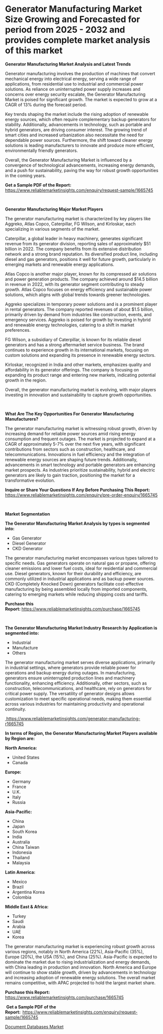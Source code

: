 <p><h1>Generator Manufacturing Market Size Growing and Forecasted for period from 2025 - 2032 and provides complete market analysis of this market</h1></p><p><strong>Generator Manufacturing Market Analysis and Latest Trends</strong></p>
<p><p>Generator manufacturing involves the production of machines that convert mechanical energy into electrical energy, serving a wide range of applications, from residential use to industrial and commercial power solutions. As reliance on uninterrupted power supply increases and concerns over energy security escalate, the Generator Manufacturing Market is poised for significant growth. The market is expected to grow at a CAGR of 13% during the forecast period.</p><p>Key trends shaping the market include the rising adoption of renewable energy sources, which often require complementary backup generators for stability. Additionally, advancements in technology, such as portable and hybrid generators, are driving consumer interest. The growing trend of smart cities and increased urbanization also necessitate the need for dependable power sources. Furthermore, the shift toward cleaner energy solutions is leading manufacturers to innovate and produce more efficient, environmentally friendly generators. </p><p>Overall, the Generator Manufacturing Market is influenced by a convergence of technological advancements, increasing energy demands, and a push for sustainability, paving the way for robust growth opportunities in the coming years.</p></p>
<p><strong>Get a Sample PDF of the Report:&nbsp;</strong> <a href="https://www.reliablemarketinsights.com/enquiry/request-sample/1665745?utm_campaign=3261&utm_medium=2&utm_source=Github&utm_content=ia&utm_term=09032025&utm_id=generator-manufacturing">https://www.reliablemarketinsights.com/enquiry/request-sample/1665745</a></p>
<p>&nbsp;</p>
<p><strong>Generator Manufacturing Major Market Players</strong></p>
<p><p>The generator manufacturing market is characterized by key players like Aggreko, Atlas Copco, Caterpillar, FG Wilson, and Kirloskar, each specializing in various segments of the market. </p><p>Caterpillar, a global leader in heavy machinery, generates significant revenue from its generator division, reporting sales of approximately $51 billion in 2022. The company benefits from its extensive distribution network and a strong brand reputation. Its diversified product line, including diesel and gas generators, positions it well for future growth, particularly in emerging markets and renewable energy applications.</p><p>Atlas Copco is another major player, known for its compressed air solutions and power generation products. The company achieved around $14.5 billion in revenue in 2022, with its generator segment contributing to steady growth. Atlas Copco focuses on energy efficiency and sustainable power solutions, which aligns with global trends towards greener technologies.</p><p>Aggreko specializes in temporary power solutions and is a prominent player in rental generators. The company reported revenues of about $1.5 billion, primarily driven by demand from industries like construction, events, and emergency services. Aggreko is poised for growth by investing in hybrid and renewable energy technologies, catering to a shift in market preferences.</p><p>FG Wilson, a subsidiary of Caterpillar, is known for its reliable diesel generators and has a strong aftermarket service business. The brand continues to experience growth in its international markets, focusing on custom solutions and expanding its presence in renewable energy sectors.</p><p>Kirloskar, recognized in India and other markets, emphasizes quality and affordability in its generator offerings. The company is focusing on expanding its product range and entering new markets, indicating potential growth in the region. </p><p>Overall, the generator manufacturing market is evolving, with major players investing in innovation and sustainability to capture growth opportunities.</p></p>
<p>&nbsp;</p>
<p><strong>What Are The Key Opportunities For Generator Manufacturing Manufacturers?</strong></p>
<p><p>The generator manufacturing market is witnessing robust growth, driven by increasing demand for reliable power sources amid rising energy consumption and frequent outages. The market is projected to expand at a CAGR of approximately 5-7% over the next five years, with significant contributions from sectors such as construction, healthcare, and telecommunications. Innovations in fuel efficiency and the integration of renewable energy sources are shaping future trends. Additionally, advancements in smart technology and portable generators are enhancing market prospects. As industries prioritize sustainability, hybrid and electric generators are likely to gain traction, positioning the market for a transformative evolution.</p></p>
<p><strong>Inquire or Share Your Questions If Any Before Purchasing This Report:</strong> <a href="https://www.reliablemarketinsights.com/enquiry/pre-order-enquiry/1665745?utm_campaign=3261&utm_medium=2&utm_source=Github&utm_content=ia&utm_term=09032025&utm_id=generator-manufacturing">https://www.reliablemarketinsights.com/enquiry/pre-order-enquiry/1665745</a></p>
<p>&nbsp;</p>
<p><strong>Market Segmentation</strong></p>
<p><strong>The Generator Manufacturing Market Analysis by types is segmented into:</strong></p>
<p><ul><li>Gas Generator</li><li>Diesel Generator</li><li>CKD Generator</li></ul></p>
<p><p>The generator manufacturing market encompasses various types tailored to specific needs. Gas generators operate on natural gas or propane, offering cleaner emissions and lower fuel costs, ideal for residential and commercial use. Diesel generators, known for their durability and efficiency, are commonly utilized in industrial applications and as backup power sources. CKD (Completely Knocked Down) generators facilitate cost-effective manufacturing by being assembled locally from imported components, catering to emerging markets while reducing shipping costs and tariffs.</p></p>
<p><strong>Purchase this Report:&nbsp;</strong><a href="https://www.reliablemarketinsights.com/purchase/1665745?utm_campaign=3261&utm_medium=2&utm_source=Github&utm_content=ia&utm_term=09032025&utm_id=generator-manufacturing">https://www.reliablemarketinsights.com/purchase/1665745</a></p>
<p>&nbsp;</p>
<p><strong>The Generator Manufacturing Market Industry Research by Application is segmented into:</strong></p>
<p><ul><li>Industrial</li><li>Manufacture</li><li>Others</li></ul></p>
<p><p>The generator manufacturing market serves diverse applications, primarily in industrial settings, where generators provide reliable power for operations and backup energy during outages. In manufacturing, generators ensure uninterrupted production lines and machinery functionality, enhancing efficiency. Additionally, other sectors, such as construction, telecommunications, and healthcare, rely on generators for critical power supply. The versatility of generator designs allows customization to meet specific operational needs, making them essential across various industries for maintaining productivity and operational continuity.</p></p>
<p><a href="https://www.reliablemarketinsights.com/generator-manufacturing-r1665745?utm_campaign=3261&utm_medium=2&utm_source=Github&utm_content=ia&utm_term=09032025&utm_id=generator-manufacturing">&nbsp;https://www.reliablemarketinsights.com/generator-manufacturing-r1665745</a></p>
<p><strong>In terms of Region, the Generator Manufacturing Market Players available by Region are:</strong></p>
<p>
    <p> <strong> North America: </strong>
        <ul>
            <li>United States</li>
            <li>Canada</li>
        </ul>
        </p> 
    <p> <strong> Europe: </strong>
        <ul>
            <li>Germany</li>
            <li>France</li>
            <li>U.K.</li>
            <li>Italy</li>
            <li>Russia</li>
        </ul>
        </p> 
    <p> <strong> Asia-Pacific: </strong>
        <ul>
            <li>China</li>
            <li>Japan</li>
            <li>South Korea</li>
            <li>India</li>
            <li>Australia</li>
            <li>China Taiwan</li>
            <li>Indonesia</li>
            <li>Thailand</li>
            <li>Malaysia</li>
        </ul>
        </p> 
    <p> <strong> Latin America: </strong>
        <ul>
            <li>Mexico</li>
            <li>Brazil</li>
            <li>Argentina Korea</li>
            <li>Colombia</li>
        </ul>
        </p> 
    <p> <strong> Middle East & Africa: </strong>
        <ul>
            <li>Turkey</li>
            <li>Saudi</li>
            <li>Arabia</li>
            <li>UAE</li>
            <li>Korea</li>
        </ul>
    </p>
    </p>
<p><p>The generator manufacturing market is experiencing robust growth across various regions, notably in North America (22%), Asia-Pacific (35%), Europe (20%), the USA (15%), and China (25%). Asia-Pacific is expected to dominate the market due to rising industrialization and energy demands, with China leading in production and innovation. North America and Europe will continue to show stable growth, driven by advancements in technology and increasing adoption of renewable energy solutions. The overall market remains competitive, with APAC projected to hold the largest market share.</p></p>
<p><strong>Purchase this Report: </strong><a href="https://www.reliablemarketinsights.com/purchase/1665745?utm_campaign=3261&utm_medium=2&utm_source=Github&utm_content=ia&utm_term=09032025&utm_id=generator-manufacturing">https://www.reliablemarketinsights.com/purchase/1665745</a></p>
<p>&nbsp;<strong>Get a Sample PDF of the Report:&nbsp;&nbsp;</strong><a href="https://www.reliablemarketinsights.com/enquiry/request-sample/1665745?utm_campaign=3261&utm_medium=2&utm_source=Github&utm_content=ia&utm_term=09032025&utm_id=generator-manufacturing">https://www.reliablemarketinsights.com/enquiry/request-sample/1665745</a></p>
<p><strong></strong></p>
<p><p><a href="https://github.com/azorrotutus/Market-Research-Report-List-1/blob/main/document-databases-market.md?utm_campaign=3261&utm_medium=2&utm_source=Github&utm_content=ia&utm_term=09032025&utm_id=generator-manufacturing">Document Databases Market</a></p></p>
